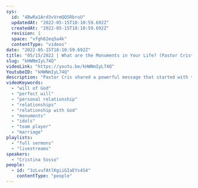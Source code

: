 ```yaml
---
sys:
  id: "4BwRa1Ard3vVrmQQSRbruU"
  updatedAt: "2022-05-15T18:10:59.692Z"
  createdAt: "2022-05-15T18:10:59.692Z"
  revision: 1
  space: "vfgh62eq5a4k"
  contentType: "videos"
date: "2022-05-15T18:10:59.692Z"
title: "05/15/2022 | What are the Monuments in Your Life? (Pastor Cristina Sosso)"
slug: "kHWNmIyL74Q"
videoLink: "https://youtu.be/kHWNmIyL74Q"
YoutubeID: "kHWNmIyL74Q"
description: "Pastor Cris shared a powerful message that started with the perfect will of God for our lives. In order to have the perfect will in our lives, we have to develop a personal relationship with God. Like a marriage, a perfect relationship isn't made by demands, but by listening and talking to the other person. Pastor Cris closes with the idea of the monuments we have in our lives. She references the book of Samuel, when different kings wanted monuments set up in their honor. She challenges us to look for the monuments in our live so we can eliminate them and focus solely on God. This sermon was delivered at Freedom Fellowship Church International in San Antonio, TX.\n"
videoKeywords:
  - "will of God"
  - "perfect will"
  - "personal relationship"
  - "relationships"
  - "relationship with God"
  - "monuments"
  - "idols"
  - "team player"
  - "marriage"
playlists:
  - "full sermons"
  - "livestreams"
speakers:
  - "Cristina Sosso"
people:
  - id: "3zLvufAtlKgiiGIaEYs4S4"
    contentType: "people"
---
```

